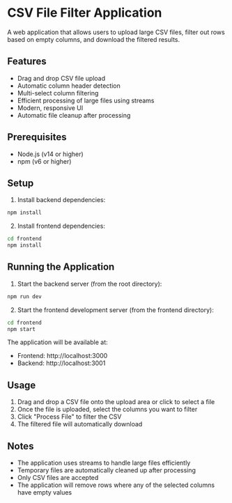 # CSV File Filter Application

A web application that allows users to upload large CSV files, filter out rows based on empty columns, and download the filtered results.

## Features

- Drag and drop CSV file upload
- Automatic column header detection
- Multi-select column filtering
- Efficient processing of large files using streams
- Modern, responsive UI
- Automatic file cleanup after processing

## Prerequisites

- Node.js (v14 or higher)
- npm (v6 or higher)

## Setup

1. Install backend dependencies:
```bash
npm install
```

2. Install frontend dependencies:
```bash
cd frontend
npm install
```

## Running the Application

1. Start the backend server (from the root directory):
```bash
npm run dev
```

2. Start the frontend development server (from the frontend directory):
```bash
cd frontend
npm start
```

The application will be available at:
- Frontend: http://localhost:3000
- Backend: http://localhost:3001

## Usage

1. Drag and drop a CSV file onto the upload area or click to select a file
2. Once the file is uploaded, select the columns you want to filter
3. Click "Process File" to filter the CSV
4. The filtered file will automatically download

## Notes

- The application uses streams to handle large files efficiently
- Temporary files are automatically cleaned up after processing
- Only CSV files are accepted
- The application will remove rows where any of the selected columns have empty values 